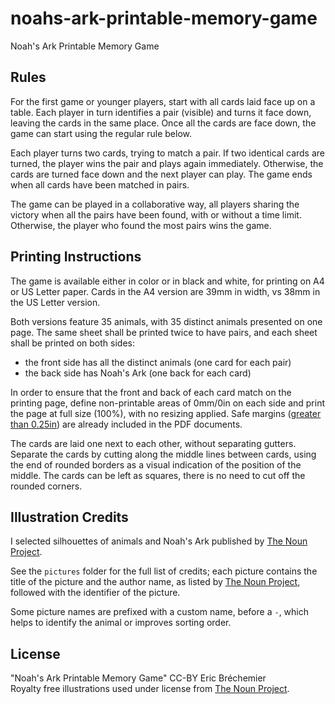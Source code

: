 # noahs-ark-printable-memory-game
Noah's Ark Printable Memory Game

## Rules

For the first game or younger players, start with all cards laid face up
on a table. Each player in turn identifies a pair (visible) and turns it
face down, leaving the cards in the same place. Once all the cards are
face down, the game can start using the regular rule below.

Each player turns two cards, trying to match a pair. If two identical
cards are turned, the player wins the pair and plays again immediately.
Otherwise, the cards are turned face down and the next player can play.
The game ends when all cards have been matched in pairs.

The game can be played in a collaborative way, all players sharing the
victory when all the pairs have been found, with or without a time limit.
Otherwise, the player who found the most pairs wins the game.

## Printing Instructions

The game is available either in color or in black and white,
for printing on A4 or US Letter paper. Cards in the A4 version
are 39mm in width, vs 38mm in the US Letter version.

Both versions feature 35 animals, with 35 distinct animals presented
on one page. The same sheet shall be printed twice to have pairs,
and each sheet shall be printed on both sides:

  * the front side has all the distinct animals (one card for each pair)
  * the back side has Noah's Ark (one back for each card)

In order to ensure that the front and back of each card match on the
printing page, define non-printable areas of 0mm/0in on each side and
print the page at full size (100%), with no resizing applied. Safe
margins ([greater than 0.25in](http://stackoverflow.com/a/3513476))
are already included in the PDF documents.

The cards are laid one next to each other, without separating gutters.
Separate the cards by cutting along the middle lines between cards,
using the end of rounded borders as a visual indication of the position
of the middle. The cards can be left as squares, there is no need to
cut off the rounded corners.

## Illustration Credits

I selected silhouettes of animals and Noah's Ark
published by [The Noun Project][].

See the `pictures` folder for the full list of credits;
each picture contains the title of the picture and the author name,
as listed by [The Noun Project][], followed with the identifier of
the picture.

Some picture names are prefixed with a custom name, before a `-`,
which helps to identify the animal or improves sorting order.

## License

"Noah's Ark Printable Memory Game" CC-BY Eric Bréchemier  
Royalty free illustrations used under license from [The Noun Project][].

[The Noun Project]: https://thenounproject.com/
